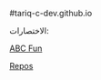 #tariq-c-dev.github.io

الاختصارات:

[ABC Fun](https://tariq-c-dev.github.io/ABC-Fun/index.html)

[Repos](https://github.com/tariq-c-dev?tab=repositories)

